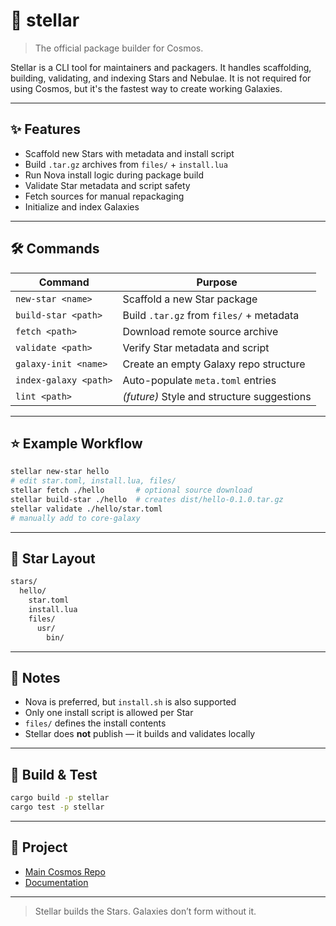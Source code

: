 # 🌟 stellar

> The official package builder for Cosmos.

Stellar is a CLI tool for maintainers and packagers. It handles scaffolding, building, validating, and indexing Stars and Nebulae. It is not required for using Cosmos, but it's the fastest way to create working Galaxies.

---

## ✨ Features

- Scaffold new Stars with metadata and install script
- Build `.tar.gz` archives from `files/` + `install.lua`
- Run Nova install logic during package build
- Validate Star metadata and script safety
- Fetch sources for manual repackaging
- Initialize and index Galaxies

---

## 🛠️ Commands

| Command                   | Purpose                                      |
|---------------------------|----------------------------------------------|
| `new-star <name>`         | Scaffold a new Star package                  |
| `build-star <path>`       | Build `.tar.gz` from `files/` + metadata     |
| `fetch <path>`            | Download remote source archive               |
| `validate <path>`         | Verify Star metadata and script              |
| `galaxy-init <name>`      | Create an empty Galaxy repo structure        |
| `index-galaxy <path>`     | Auto-populate `meta.toml` entries            |
| `lint <path>`             | *(future)* Style and structure suggestions   |

---

## ⭐ Example Workflow

```bash
stellar new-star hello
# edit star.toml, install.lua, files/
stellar fetch ./hello       # optional source download
stellar build-star ./hello  # creates dist/hello-0.1.0.tar.gz
stellar validate ./hello/star.toml
# manually add to core-galaxy
```

---

## 📁 Star Layout

```txt
stars/
  hello/
    star.toml
    install.lua
    files/
      usr/
        bin/
```

---

## 🧠 Notes

- Nova is preferred, but `install.sh` is also supported
- Only one install script is allowed per Star
- `files/` defines the install contents
- Stellar does **not** publish — it builds and validates locally

---

## 🧪 Build & Test

```bash
cargo build -p stellar
cargo test -p stellar
```

---

## 🔗 Project
- [Main Cosmos Repo](https://github.com/cosmospkg/cosmos)
- [Documentation](https://docs.cosmos-pkg.org/09-Tooling/)

---

> Stellar builds the Stars. Galaxies don’t form without it.
